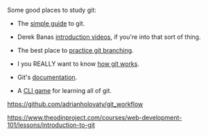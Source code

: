 Some good places to study git:     
   * The [simple guide](http://rogerdudler.github.io/git-guide/) to git.  
   * Derek Banas [introduction videos](https://www.youtube.com/watch?v=r63f51ce84A), if you're into that sort of thing.  
   * The best place to [practice git branching](http://learngitbranching.js.org/).  
   * I you REALLY want to know [how git works](https://www.youtube.com/watch?v=1ffBJ4sVUb4&list=TLj1nt5nzukA8).    
   * Git's [documentation](https://git-scm.com/documentation).  
 
   * A [CLI game](https://www.git-game.com) for learning all of git.   

   https://github.com/adrianholovaty/git_workflow

   https://www.theodinproject.com/courses/web-development-101/lessons/introduction-to-git